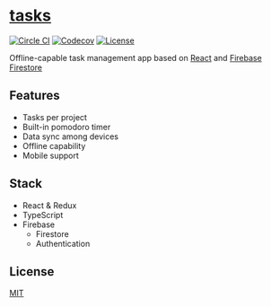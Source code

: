 # [tasks](https://tasks.code2d.net)

[![Circle CI](https://img.shields.io/circleci/project/github/raviqqe/tasks.svg?style=flat-square)](https://circleci.com/gh/raviqqe/tasks)
[![Codecov](https://img.shields.io/codecov/c/github/raviqqe/tasks.svg?style=flat-square)](https://codecov.io/gh/raviqqe/tasks)
[![License](https://img.shields.io/github/license/raviqqe/tasks.svg?style=flat-square)](https://opensource.org/licenses/MIT)

Offline-capable task management app based on [React](https://reactjs.org) and
[Firebase Firestore](https://firebase.google.com/docs/firestore/)

## Features

- Tasks per project
- Built-in pomodoro timer
- Data sync among devices
- Offline capability
- Mobile support

## Stack

- React & Redux
- TypeScript
- Firebase
  - Firestore
  - Authentication

## License

[MIT](LICENSE)
